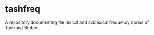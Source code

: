 # tashfreq
A repository documenting the lexical and sublexical frequency norms of Tashlhiyt Berber.

